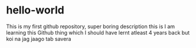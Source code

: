 # hello-world
This is my first github repository, super boring description this is 
I am learning this Github thing which I should have lernt atleast 4 years back but koi na jag jaago tab savera
